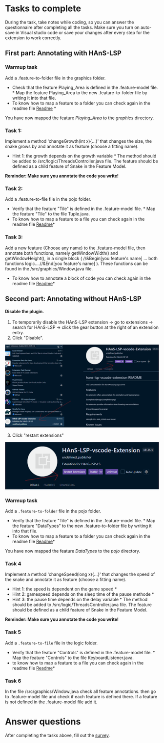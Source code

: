 # Tasks to complete

During the task, take notes while coding, so you can answer the questionnaire after completing all the tasks.
Make sure you turn on auto-save in Visual studio code or save your changes after every step for the extension to work correctly.

## First part: Annotating with HAnS-LSP

### Warmup task

Add a .feature-to-folder file in the graphics folder.

- Check that the feature Playing_Area is defined in the .feature-model file. \*
  Map the feature Playing_Area to the new .feature-to-folder file by writing it into that file.
- To know how to map a feature to a folder you can check again in the readme file [Readme](../README.md) \*

You have now mapped the feature _Playing_Area_ to the _graphics_ directory.

### Task 1:

Implement a method 'changeGrowth(int x){...}' that changes the size, the snake grows by and annotate it as feature (choose a fitting name).

- Hint 1: the growth depends on the growth variable \*
  The method should be added to /src/logic/ThreadsController.java file.
  The feature should be defined as a child feature of Snake in the Feature Model.

**Reminder: Make sure you annotate the code you write!**

### Task 2:

Add a .feature-to-file file in the pojo folder.

- Verify that the feature "Tile" is defined in the .feature-model file. \*
  Map the feature "Tile" to the file Tuple.java.
- To know how to map a feature to a file you can check again in the readme file [Readme](../README.md)\*

### Task 3:

Add a new feature (Choose any name) to the .feature-model file, then annotate both functions, namely getWindowWidth() and getWindowHeight(), in a single block ( //&Begin[you feature's name] ... both functions logic....//&End[you feature's name] ).
These functions can be found in the /src/graphics/Window.java file.

- To know how to annotate a block of code you can check again in the readme file [Readme](../README.md)\*

## Second part: Annotating without HAnS-LSP

#### Disable the plugin.

1. To temporarily disable the HAnS-LSP extension -> go to extensions -> search for HAnS-LSP -> click the gear button at the right of an extension entry.
2. Click "Disable".

![](disable.png)

3. Click "restart extensions"

![](disable2.png)

### Warmup task

Add a `.feature-to-folder` file in the pojo folder.

- Verify that the feature "Tile" is defined in the .feature-model file. \*
  Map the feature "DataTypes" to the new .feature-to-folder file by writing it into that file.
- To know how to map a feature to a folder you can check again in the readme file [Readme](../README.md)\*

You have now mapped the feature _DataTypes_ to the _pojo_ directory.

### Task 4

Implement a method 'changeSpeed(long x){...}' that changes the speed of the snake and annotate it as feature (choose a fitting name).

- Hint 1: the speed is dependent on the game speed \*
- Hint 2: gamespeed depends on the sleep time of the pause methode \*
- Hint 3: the pause time depends on the delay variable \*
  The method should be added to /src/logic/ThreadsController.java file.
  The feature should be defined as a child feature of Snake in the Feature Model.

**Reminder: Make sure you annotate the code you write!**

### Task 5

Add a `.feature-to-file` file in the logic folder.

- Verify that the feature "Controls" is defined in the .feature-model file. \*
  Map the feature "Controls" to the file KeyboardListener.java.
- to know how to map a feature to a file you can check again in the readme file [Readme](../README.md)\*

### Task 6

In the file /src/graphics/Window.java check all feature annotations. then go to .feature-model file and check if each feature is defined there. If a feature is not defined in the .feature-model file add it.

# Answer questions

After completing the tasks above, fill out the [survey](https://docs.google.com/forms/d/e/1FAIpQLSdcpbnTASBGH6cRMHw2DUJWOQm3MigtSJPRo37Q_eYchaOqZg/viewform?usp=sf_link).

